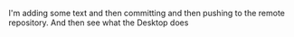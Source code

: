 I'm adding some text and then committing
and then pushing to the remote repository.
And then see what the Desktop does